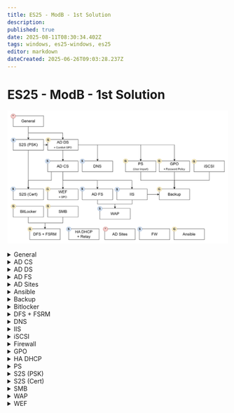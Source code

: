 ```yaml
---
title: ES25 - ModB - 1st Solution
description: 
published: true
date: 2025-08-11T08:30:34.402Z
tags: windows, es25-windows, es25
editor: markdown
dateCreated: 2025-06-26T09:03:28.237Z
---
```


# ES25 - ModB - 1st Solution
![modb-tasks.jpg](/solutions/assets/modb-tasks.jpg)

[//]: <> (General)
<details>
<summary>General</summary>

- Hostname (`Rename-Computer -Name HOSTNAME`)
- IPv4 settings (`netsh int ipv4 set add Ethernet0 static add mask gateway`, `netsh int ipv4set dns Ethernet0 static dns`)
- IPv6 settings (`netsh int ipv6 set add Ethernet0 add/mask`, `netsh int ipv6 add route ::/0 Ethernet0 gatewayV6`, `netsh int ipv6 set dns Ethernet0 static dnsV6`)
  - Time related settings (`Get-TimeZone`, `Set-TimeZone "Romance Standard Time"`, `Set-Date -Date "08/11/2025 14:35"`)
  
</details>

[//]: <> (AD CS)
<details>
<summary>AD CS</summary>
  
</details>

[//]: <> (AD DS)
<details>
<summary>AD DS</summary>
  
  **DC settings**
  - `Install-WindowsFeature -Name Ad-Domain-Services, DNS -IncludeManagementTools`
  - `$password = ConvertTo-SecureString -AsPlainText -Force "Passw0rd!"`
  - `Install-ADDSForest -DomainName skillsnet.dk -SafeModePassword $password`
  
  **RODC settings**
  - DNS settings
  - `Add-Computer -DomainName skillsnet.dk`
  - `Restart-Computer`
  - `$password = ConvertTo-SecureString -AsPlainText -Force "Passw0rd!"`
  - `Install-WindowsFeature -Name Ad-Domain-Services, DNS -IncludeManagementTools`
  - `Install-ADDSDomainController -DomainName skillsnet.dk -SiteName Default-First-Site -SafeModePassword $password`
  
  **CLIENT settings**
  - DNS settings
  - `Add-Computer -DomainName skillsnet.dk`
  - `Restart-Computer`
  
</details>

[//]: <> (AD FS)
<details>
<summary>AD FS</summary>
  
</details>

[//]: <> (AD Sites)
<details>
<summary>AD Sites</summary>

>   DO IT LAST AND DON'T FORGET IT
{.is-warning}
</details>


[//]: <> (Ansible)
<details>
<summary>Ansible</summary>
  
  Create ansible vault
  
  ```bash
  	echo "export EDITOR=nano" >> ~/.bashrc	
  	echo 'alias ansible-playbook="ansible-playbook --ask-vault-password"' >> ~/.bashrc
  	# OR
  	echo "Passw0rd!" > /ansible/resources/vault_pass
  	echo 'alias ansible-playbook="ansible-playbook --vault-password-file=/ansible/resources/vault_pass"' >> ~/.bashrc	
    source ~/.bashrc
  	ansible-vault create /ansible/resources/vault.yml
  ```
  
  <kbd>1-hostname.yaml</kbd>
  
  ```yaml
  ---
- name: Hostname
  hosts: all
  gather_facts: false
  tasks:
    # | Change hostname | 
    - name: Change hostname
      ansible.windows.win_hostname:
        name: SRV
      register: reg
      notify: Reboot

  handlers:
    # | Reboot |
    - name: Reboot
      ansible.windows.win_reboot:
      when: reg.reboot_required
  ```
  
  
  <kbd>2-adds.yaml</kbd>
  
  ```yaml
  ---
- name: ADDS
  hosts: all
  gather_facts: false
  vars_files:
    - resources/vault.yml
  tasks:
    # | Install ADDS | 
    - name: Install ADDS
      ansible.windows.win_feature:
        name: 
          - Ad-Domain-Services
          - DNS
        state: present
      
    # | Deploy ADDS |
    - name: Deploy ADDS
      microsoft.ad.domain:
        dns_domain_name: skillsdev.dk
        safe_mode_password: "{{ secret_password }}"
        reboot: true
  ```
  
  <kbd>3-users.yaml</kbd>
  
  ```yaml
  ---
- name: OU and User creation
  hosts: all
  gather_facts: false
  become: true
  vars:
    OUs: "{{ lookup('file', 'resources/OU.json') | from_json }}"
    Users: "{{ lookup('file', 'resources/ES2025_TP39_ModuleB_Users_Skillsdev.json') | from_json }}"
    yGroups: "{{ Users | map(attribute='Department') | unique | list }}"
  vars_files:
    - resources/vault.yml
  tasks:
    # | Create OU structure |
    - name: Create OU structure
      microsoft.ad.ou:
        name: "{{ item.OU }}"
        path: "{{ item.Path }}DC=skillsdev,DC=dk"
        description: "{{ item.Description }}"
        state: present
      loop: "{{ OUs }}"
      loop_control:
        label: "{{ item.OU }}"

    # | Create groups |
    - name: Create groups
      microsoft.ad.group:
        name: "{{ item }}"
        scope: global
        path: "OU=Groups,OU=Skills,DC=skillsdev,DC=dk"
        state: present
      loop: "{{ yGroups }}"

    # | Create users |
    # "FirstName": "Jill",
    # "LastName": "Santiago",
    # "Email": "jill.santiago@skillsdev.dk",
    # "JobTitle": "Insurance account manager",
    # "City": "Catherineton",
    # "Company": "Skillsdev",
    # "Department": "Tech"
    - name: Create users
      microsoft.ad.user:
        name: "{{ item.FirstName }} {{ item.LastName }}"
        firstname: "{{ item.FirstName }}"
        surname: "{{ item.LastName }}"
        email: "{{ item.Email }}"
        city: "{{ item.City }}"
        company: "{{ item.Company }}"
        password: "{{ secret_password }}"
        sam_account_name: "{{ item.FirstName }}.{{ item.LastName }}"
        upn: "{{ item.FirstName }}.{{ item.LastName }}@skillsdev.dk"
        path: "OU={{ item.Department }},OU=Users,OU=Skills,DC=skillsdev,DC=dk"
        update_password: on_create
        groups:
          set:
            - "{{ item.Department }}"
            - "Domain Users"
        attributes:
          set:
            Title: "{{ item.JobTitle }}"
            Department: "{{ item.Department }}"
        state: present
      loop: "{{ Users }}"
      loop_control:
        label: "{{ item.FirstName }}.{{ item.LastName }}"
  	
  ```
  
  
  <kbd>4-web.yaml</kbd>
  
  
  ```yaml
---
- name: IIS Configruation
  hosts: all
  gather_facts: false
  become: true
  tasks:
    # | Install IIS |
    - name: Install IIS
      ansible.windows.win_feature:
        name: Web-Server

    # | Copy IIS Website |
    - name: Copy IIS Website
      ansible.windows.win_copy:
        dest: C:\inetpub\wwwroot\iisstart.htm
        content: "<h1>Skills Development</h1>"
        
    # | Create DNS record for webserver |
    - name: Create DNS record for webserver
      community.windows.win_dns_record:
        name: "www"
        type: "CNAME"
        value: "DEV-SRV.skillsdev.dk"
        zone: "skillsdev.dk"
        
  ```
  
  
  <kbd>5-shares.yaml</kbd>
  
  ```yaml
---
- name: Create CIFS Shares
  hosts: all
  gather_facts: false
  become: true
  vars_files:
    - resources/ES2025_TP39_ModuleB_Shares.yaml
  tasks:
    # | Create directories |
    - name: Create directories
      ansible.windows.win_file:
        path: "{{ item.path }}"
        state: directory
      loop: "{{ shares }}"
      loop_control:
        label: "{{ item.name }}"

    # | Create CIFS Shares |
    - name: Create CIFS Shares
      ansible.windows.win_share:
        name: "{{ item.name }}"
        path: "{{ item.path }}"
        description: "{{ item.description }}"
        full_access: "{{ item.full_access }}"
        read_access: "{{ item.read_access }}"
        state: present
      loop: "{{ shares }}"
      loop_control:
        label: "{{ item.name }}"
  ```
  
  
> CREATE AND USE THE JSON
{.is-warning}
</details>

[//]: <> (Backup)
<details>
<summary>Backup</summary>
  
> USE COMMENTS AND ADD COMMENTS TO YOUR OUTPUT TOO
{.is-warning}
  ```powershell
# Directory creator script
function Directory-Create($folder) {
    # Test if $folder path exists
    Write-Host "Test if '$($folder)' folder exists."
    if(!(Test-Item -Path $folder)) {
        New-Item $folder -ItemType Directory | Out-Null
        Write-Host -ForegroundColor Green "'$($folder)' has been created."
    } else {
        Write-Host -ForegroundColor Yellow "'$($folder)' already exists."
    }
}

# Backup-Start string
function Backup-Start($backupString) {
        Write-Host "`r`n================= Backing up $($backupString) =================" -BackgroundColor Black
}

# User backup script
# FirstName, LastName, samAccountName, UserPrincipalName, Email, JobTitle, City, Company, Department, DisplayName, DistinguishedName, HomeDirectory
function User-Backup {
    Backup-Start("Users")

    # Variables
    $csvFile = Join-Path $backupRoot -ChildPath "Users.csv"

    # Logic
    Get-ADUser -Filter * -Properties FirstName, LastName, samAccountName, UserPrincipalName, Email, JobTitle, City, Company, Department, DisplayName, DistinguishedName, HomeDirectory `
    | Select-Object FirstName, LastName, samAccountName, UserPrincipalName, Email, JobTitle, City, Company, Department, DisplayName, DistinguishedName, HomeDirectory `
    | Export-Csv -Path $csvFile -NoTypeInformation -Encoding UTF8

    Write-Host "User Backup DONE!" -ForegroundColor Green
}

# GPO backup script
function GPO-Backup {
    Backup-Start("GPOs")

    # Variables
    $gpoPath = Join-Path $backupRoot -ChildPath "GPO"
    $gpoDeletePath = Join-Path $gpoPath -ChildPath "*"

    # Logic
    Directory-Create($gpoPath)
    Remove-Item $gpoDeletePath -Recurse -Force | Out-Null

    Backup-GPO -All -Path $gpoPath | Out-Null
    
    Write-Host "GPO Backup DONE!" -ForegroundColor Green
}

# IIS webroot backup script
function IIS-Backup {
    Backup-Start("IIS Webroots")

    # Variables
    $iisPath = Join-Path $backupRoot -ChildPath "Web"
    $iisServers = @("SRV2.skillsnet.dk", "DC.skillsnet.dk")
    $password = ConvertTo-SecureString "Passw0rd!" -AsPlainText -Force
    $credentials = New-Object pscredential("SKILLSNET\Administrator", $password)
    
    # Logic
    foreach ($iisServer in $iisServers) {
        Write-Host "Connecting to host $($iisServer)"
        $session = New-PSSession -ComputerName $iisServer -Credential $credentials
        $sites = Invoke-Command -ComputerName $iisServer -Credential $credentials -ScriptBlock { "Get-WebSite" }

        foreach ($site in $sites) {
            $siteName = $site.Name
            $sitePath = $site.PhysicalPath.Replace("%SystemDrive%", "C:")
            $sitePath = Join-Path $sitePath -ChildPath "*"
            $localPath = Join-Path $iisPath -ChildPath $siteName

            Write-Host "Backing up '$($siteName)' webroot."

            Copy-Item -Path $sitePath -Destination $localPath -FromSession $session -Recurse -Force | Out-Null

            Write-Host "DONE!" -ForegroundColor Green
        }
    }

    Write-Host "IIS WebRoot Backup DONE!" -ForegroundColor Green
}


# Variables
$backupRoot = "C:\Backups"

# Running functions
try {
    Directory-Create($backupRoot)
    User-Backup
    GPO-Backup
    IIS-Backup
    $subject = "Backup success"
    $body = "Backup successfully ran on $($env:COMPUTERNAME).skillsnet.dk at $(Get-Date)." 
    Send-MailMessage -SmtpServer "mail.nordicbackup.net" -To "support@nordicbackup.net" -From "backup@skillsnet.dk" -Body $body -Subject $subject
} catch {
    Write-Host "ERROR: $($_.error.message)" -ForegroundColor Red
    $subject = "Backup failure"
    $body = "Backup failure on $($env:COMPUTERNAME).skillsnet.dk at $(Get-Date).`r`nERROR: $($_.error.message)" 
    Send-MailMessage -SmtpServer "mail.nordicbackup.net" -To "support@nordicbackup.net" -From "backup@skillsnet.dk" -Body $body -Subject $subject
}
  ```
</details>

[//]: <> (Bitlocker)
<details>
<summary>Bitlocker</summary>
 
- `Install-WindowsFeature Bitlocker -IncludeManagementTools`
- `Restart-Computer`
- `Enable-BitLocker -TpmProtection "C:\`
- `$password = ConvertTo-SecureString "Passw0rd!" -AsPlainText -Force`
- `Enable-BitLocker -PasswordProtection "D:\" -Passw0rd $password`
- `Enable-BitLockerAutoUnlock "D:\"
> Bitlocker TPM encryption doesn't work in anything else than system drive, if there are snapshots on a VM or it has ThinProvision disk, in this build of the Windows 2022 you can not use BitLocker encryption!
{.is-danger}

</details>

[//]: <> (DFS + FSRM)
<details>
<summary>DFS + FSRM</summary>
  
  - `Install-WindowsFeature FS-Resource-Manager, FS-DFS-Namespace, FS-DFS-Replication -IncludeManagementTools`
  

> **DFS**
> Create the NAMESPACE and it will configure the Replication for you
{.is-info}

  
> **FSRM**
> Do it from Management console, it will be faster.
- `Enable-NetFirewallRule -DisplayGroup "Remote File Server Resource Manager Management"`
  - Restart the computer to create file screening template
{.is-info}

</details>


[//]: <> (DNS)
<details>
<summary>DNS</summary>

  > **+ CNAME Records to add**
  > <span>DC.skillsnet.</span>dk: **sso**, **ocsp**
  > <span>SRV2.skillsnet.</span>dk: **app**, **cacerts**, **crl**, **intra**, **www**
  > <span>DEV-SRV.skillsdev.</span>dk: **www**
  > CREATE A and AAAA records for the two routers!
  {.is-info}

</details>

[//]: <> (IIS)
<details>
<summary>IIS</summary>
  
</details>

[//]: <> (iSCSI)
<details>
<summary>iSCSI</summary>
  
>   **Target**
>   - Add from server manager and get done everyting with the server manager
>   - After done with settings Restart **WinTarget** and set it's *startup type* to *automatic*
>   - Start **MSiSCSI** and set it's *startup type* to *automatic* 
>   - If it still isn't working restart both service and don't restart the computer!
{.is-info}

  
>   **Initiator**
>   - Start **MSiSCSI** and set it's *startup type* to *automatic*
>   - Connect from iSCSI Initiatior management console (from tools)
{.is-info}

</details>


[//]: <> (Firewall)
<details>
<summary>Firewall</summary>
  
</details>

[//]: <> (GPO)
<details>
<summary>GPO</summary>

  > DO THE PASSWORD POLICICES
{.is-warning}

</details>

[//]: <> (HA DHCP)
<details>
<summary>HA DHCP</summary>
  
</details>

[//]: <> (PS)
<details>
<summary>PS</summary>
  
> CREATE THE JSON FOR OU STRUCTURE
{.is-warning}
  ```powershell
  $json_path = "C:\Resources\OUs.json"
$json = Get-Content -Raw $json_path | ConvertFrom-Json 

Write-Host "============= Creating OUs ============="  -BackgroundColor Black -ForeGroundColor White
foreach ($ou in $json) {
    $newPath = "OU=$($ou.Name),$($ou.Path)DC=skillsnet,DC=dk"
   
    if (Get-ADOrganizationalUnit -Filter { distinguishedName -eq $newPath }) {
        Write-Host "$($ou.Name) OU already exists!" -ForeGroundColor Green -BackgroundColor Black
    } else {
        New-ADOrganizationalUnit -Name $ou.Name -Path "$($ou.Path)DC=skillsnet,DC=dk" -Description $ou.Description -ProtectedFromAccidentalDeletion $false -ErrorAction SilentlyContinue | Out-Null
        Write-Host "$($ou.Name) OU has been created successfully!" -ForeGroundColor Green -BackgroundColor Black
    }
}

$csv_path = "C:\Resources\ES2025_TP39_ModuleB_Users_Skillsnet.csv"
$csv = Import-Csv $csv_path
$password = ConvertTo-SecureString -AsPlainText -Force "Passw0rd!Passw0rd!!!!"
$i = 1
$groups = $csv | Select-Object -ExpandProperty Department | Sort-Object -Unique

Write-Host "`r`n`r`n============= Creating Groups ============="  -BackgroundColor Black -ForeGroundColor White

foreach ( $group in $groups ) {
	$exGroup = Get-ADGroup -Filter { Name -eq $group } -SearchBase "OU=Groups,OU=Skills,DC=skillsnet,dc=dk" -ErrorAction SilentlyContinue

    if (!$exGroup) {
        New-ADGroup -Name $group -Path "OU=Groups,OU=Skills,DC=skillsnet,dc=dk" -GroupScope Global
	    Write-Host "$group group has been created successfully!" -ForeGroundColor Green -BackgroundColor Black
    } else {
        Write-Host "$group group already exists!" -ForeGroundColor Green -BackgroundColor Black
    }
}


Write-Host "`r`n`r`n============= Creating Users ============="	 -BackgroundColor Black -ForeGroundColor White
# FirstName,LastName,samAccountName,UserPrincipalName,Email,JobTitle,City,Company,Department
# Kell siminek Display-name (funame) + HomeDirectory is
foreach ($user in $csv) {
    $finame = $user.FirstName
    $laname = $user.LastName
    $funame = $user.FirstName + " " + $user.LastName
    $sam = $user.Firstname + "." + $user.LastName
    $upname = $user.UserPrincipalName
    $mail = $user.Email
    $title = $user.JobTitle
    $city = $user.City
    $company = $user.Company
    $group = $user.Department

    $exUser = Get-ADUser -Filter { SamAccountName -eq $sam } -ErrorAction SilentlyContinue

    if ($exUser) {
        Write-Host "$i. The $sam user exists." -ForeGroundColor Green -BackgroundColor Black
    } else {
        New-ADUser -Path "OU=$group,OU=Users,OU=Skills,DC=skillsnet,DC=dk" `
            -Name $funame `
            -Enabled $true `
            -AccountPassword $password `
            -GivenName $laname `
            -SurName $laname `
            -DisplayName $funame `
            -UserPrincipalName $upname `
            -SamAccountName $sam `
            -EmailAddress $mail `
            -Title $title `
            -City $city `
            -Company $company `
            -Department $group
            
    
        Add-ADGroupMember -Identity $group -Members $sam
        Write-Host "$i. User $sam has been created and added to $group group!" -ForeGroundColor Green -BackgroundColor Black
    }

    $i++
}
Write-Host "============= Users and groups have been created! =============" -BackgroundColor Black -ForeGroundColor White
  ```
</details>

[//]: <> (S2S - PSK)
<details>
<summary>S2S (PSK)</summary>
  
</details>

[//]: <> (S2S - Cert)
<details>
<summary>S2S (Cert)</summary>
  
</details>

[//]: <> (SMB)
<details>
<summary>SMB</summary>
  `Set-SmbServerConfiguration -EncryptData $true -RejectUnencryptedAccess $true`
  > When creating a new share on SRV1 & SRV2 follow these scheme.
  > {.is-info}
  `New-SmbShare D:\Users -Name 'Users' ***-EncrypData $true*** -FullAccess 'Domain Users' -ReadAccess 'Everyone'` 
</details>

[//]: <> (WAP)
<details>
<summary>WAP</summary>
  
</details>

[//]: <> (WEF)
<details>
<summary>WEF</summary>

  > **GPO**
  > - Computer > Policies > Windows > Security > Restrict Groups > Event Log Readers==> NETWORK SERVICE
  > 
  > - Computer > Policies > Windows > Security > System Services > WinRM (AutoStart)
  > 
  > - Computer > Policies > ADMX > Windows Components > Event Forwarding > Subscription Manager (Server=https://SRV2.skillsnet.dk:5986/wsman/SubscriptionManager/WEC,Refresh=60)
  > 
  > - Computer > Policies > ADMX > Windows Components > Event Log Service > Security > Configure Log Access (`O:BAG:SYD:(A;;0xf0005;;;SY)(A;;0x5;;;BA)(A;;0x1;;;S-1-5-20)(A;;0x1;;;S-1-5-32-573)`)
 >
 > _
{.is-info}

> **SUBSCRIPTION**
> - Start an **Event Viewer**, create a new Subscription
> - `wecutil gs "Subscription Name" /f:xml
> -  Add `<ConfigurationMode> Custom </ConfigurationMode>` to the first line
> - **Copy** the output, **transfer** it to the CORE computer
> - Disable **wecsvc**!
>
> _
{.is-info}

  
> **SRV2**
> - `gpupdate /force` (Get the computer auto-enrollment Certificate)
> - `winrm qc -transport:https`
> - `wecutil qc`
> - `wecutil cs ./log.xml` (the file you transferred)
> - `Start-Service wecsvc`
> - `Set-Service wecsvc -StartupType Automatic`
> - `Enable-NetFirwallRule -DisplayGroup 'Remote Event Log Management'`
>
> _
{.is-info}

> DON'T MESS UP THE GPOS, BECAUSE CACHE REMAINS, AND YOU CAN JUST IMAGINE ABOUT THE 100%!
{.is-danger}

</details>




